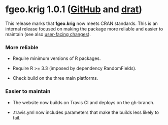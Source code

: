 # fgeo.krig 1.0.1 ([GitHub](https://github.com/forestgeo/fgeo.krig/releases) and [drat](https://forestgeo.github.io/drat/))

This release marks that __fgeo.krig__ now meets CRAN standards. This is an internal release focused on making the package more reliable and easier to maintain (see also [user-facing changes](news/index.html)).

### More reliable

* Require minimum versions of R packages.

* Require R >= 3.3 (imposed by dependency RandomFields).

* Check build on the three main platforms.

### Easier to maintain

* The website now builds on Travis CI and deploys on the gh-branch.

* .travis.yml now includes parameters that make the builds less likely to fail.
